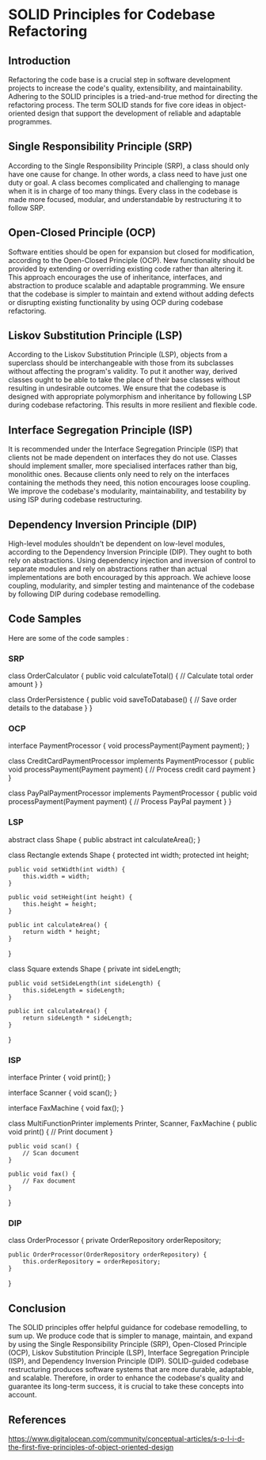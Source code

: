 # SOLID Principles for Codebase Refactoring

## Introduction

Refactoring the code base is a crucial step in software development projects to increase the code's quality, extensibility, and maintainability. Adhering to the SOLID principles is a tried-and-true method for directing the refactoring process. The term SOLID stands for five core ideas in object-oriented design that support the development of reliable and adaptable programmes.

## Single Responsibility Principle (SRP)

According to the Single Responsibility Principle (SRP), a class should only have one cause for change. In other words, a class need to have just one duty or goal. A class becomes complicated and challenging to manage when it is in charge of too many things. Every class in the codebase is made more focused, modular, and understandable by restructuring it to follow SRP.

## Open-Closed Principle (OCP)

Software entities should be open for expansion but closed for modification, according to the Open-Closed Principle (OCP). New functionality should be provided by extending or overriding existing code rather than altering it. This approach encourages the use of inheritance, interfaces, and abstraction to produce scalable and adaptable programming. We ensure that the codebase is simpler to maintain and extend without adding defects or disrupting existing functionality by using OCP during codebase refactoring.

## Liskov Substitution Principle (LSP)

According to the Liskov Substitution Principle (LSP), objects from a superclass should be interchangeable with those from its subclasses without affecting the program's validity. To put it another way, derived classes ought to be able to take the place of their base classes without resulting in undesirable outcomes. We ensure that the codebase is designed with appropriate polymorphism and inheritance by following LSP during codebase refactoring. This results in more resilient and flexible code.

## Interface Segregation Principle (ISP)

It is recommended under the Interface Segregation Principle (ISP) that clients not be made dependent on interfaces they do not use. Classes should implement smaller, more specialised interfaces rather than big, monolithic ones. Because clients only need to rely on the interfaces containing the methods they need, this notion encourages loose coupling. We improve the codebase's modularity, maintainability, and testability by using ISP during codebase restructuring.

## Dependency Inversion Principle (DIP)

High-level modules shouldn't be dependent on low-level modules, according to the Dependency Inversion Principle (DIP). They ought to both rely on abstractions. Using dependency injection and inversion of control to separate modules and rely on abstractions rather than actual implementations are both encouraged by this approach. We achieve loose coupling, modularity, and simpler testing and maintenance of the codebase by following DIP during codebase remodelling.

## Code Samples
Here are some of the code samples :

### SRP
class OrderCalculator {
    public void calculateTotal() {
        // Calculate total order amount
    }
}

class OrderPersistence {
    public void saveToDatabase() {
        // Save order details to the database
    }
}

### OCP
interface PaymentProcessor {
    void processPayment(Payment payment);
}

class CreditCardPaymentProcessor implements PaymentProcessor {
    public void processPayment(Payment payment) {
        // Process credit card payment
    }
}

class PayPalPaymentProcessor implements PaymentProcessor {
    public void processPayment(Payment payment) {
        // Process PayPal payment
    }
}

### LSP

abstract class Shape {
    public abstract int calculateArea();
}

class Rectangle extends Shape {
    protected int width;
    protected int height;
    
    public void setWidth(int width) {
        this.width = width;
    }
    
    public void setHeight(int height) {
        this.height = height;
    }
    
    public int calculateArea() {
        return width * height;
    }
}

class Square extends Shape {
    private int sideLength;
    
    public void setSideLength(int sideLength) {
        this.sideLength = sideLength;
    }
    
    public int calculateArea() {
        return sideLength * sideLength;
    }
}

### ISP
interface Printer {
    void print();
}

interface Scanner {
    void scan();
}

interface FaxMachine {
    void fax();
}

class MultiFunctionPrinter implements Printer, Scanner, FaxMachine {
    public void print() {
        // Print document
    }
    
    public void scan() {
        // Scan document
    }
    
    public void fax() {
        // Fax document
    }
}

### DIP
class OrderProcessor {
    private OrderRepository orderRepository;
    
    public OrderProcessor(OrderRepository orderRepository) {
        this.orderRepository = orderRepository;
    }
}

## Conclusion

The SOLID principles offer helpful guidance for codebase remodelling, to sum up. We produce code that is simpler to manage, maintain, and expand by using the Single Responsibility Principle (SRP), Open-Closed Principle (OCP), Liskov Substitution Principle (LSP), Interface Segregation Principle (ISP), and Dependency Inversion Principle (DIP). SOLID-guided codebase restructuring produces software systems that are more durable, adaptable, and scalable. Therefore, in order to enhance the codebase's quality and guarantee its long-term success, it is crucial to take these concepts into account.

## References
https://www.digitalocean.com/community/conceptual-articles/s-o-l-i-d-the-first-five-principles-of-object-oriented-design
